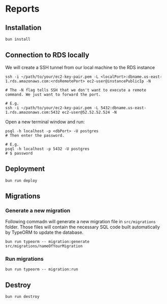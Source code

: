 # Reports

## Installation

```bash
bun install
```

## Connection to RDS locally

We will create a SSH tunnel from our local machine to the RDS instance

```shell
ssh -i ~/path/to/your/ec2-key-pair.pem -L <localPort>:dbname.us-east-1.rds.amazonaws.com:<rdsRemotePort> ec2-user@instancePublicIp -N

# The -N flag tells SSH that we don't want to execute a remote command. We just want to forward the port.

# E.g.
ssh -i ~/path/to/your/ec2-key-pair.pem -L 5432:dbname.us-east-1.rds.amazonaws.com:5432 ec2-user@52.52.52.524 -N
```

Open a new terminal window and run:

```shell
psql -h localhost -p <dbPort> -U postgres
# Then enter the password.

# E.g.
psql -h localhost -p 5432 -U postgres
# $ password
```

## Deployment

```shell
bun run deploy
```

## Migrations

### Generate a new migration

Following commadn will generate a new migration file in `src/migrations` folder. Those files will contain the necessary SQL code built automatically by TypeORM to update the database.

```shell
bun run typeorm -- migration:generate src/migrations/nameOfYourMigration
```

### Run migrations

```shell
bun run typeorm -- migration:run
```

## Destroy

```shell
bun run destroy
```

